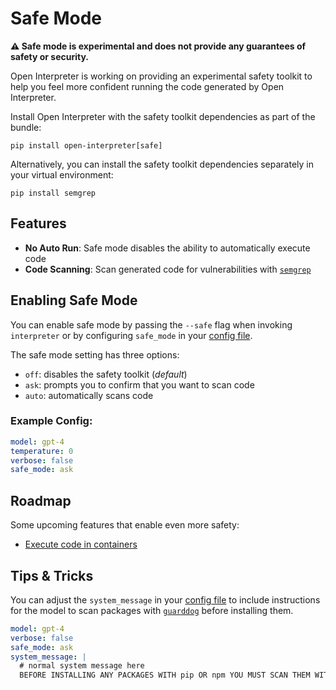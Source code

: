 # Safe Mode

**⚠️ Safe mode is experimental and does not provide any guarantees of safety or security.**

Open Interpreter is working on providing an experimental safety toolkit to help you feel more confident running the code generated by Open Interpreter.

Install Open Interpreter with the safety toolkit dependencies as part of the bundle:

```shell
pip install open-interpreter[safe]
```

Alternatively, you can install the safety toolkit dependencies separately in your virtual environment:

```shell
pip install semgrep
```

## Features

- **No Auto Run**: Safe mode disables the ability to automatically execute code
- **Code Scanning**: Scan generated code for vulnerabilities with [`semgrep`](https://semgrep.dev/)

## Enabling Safe Mode

You can enable safe mode by passing the `--safe` flag when invoking `interpreter` or by configuring `safe_mode` in your [config file](https://github.com/KillianLucas/open-interpreter#configuration).

The safe mode setting has three options:

- `off`: disables the safety toolkit (_default_)
- `ask`: prompts you to confirm that you want to scan code
- `auto`: automatically scans code

### Example Config:

```yaml
model: gpt-4
temperature: 0
verbose: false
safe_mode: ask
```

## Roadmap

Some upcoming features that enable even more safety:

- [Execute code in containers](https://github.com/KillianLucas/open-interpreter/pull/459)

## Tips & Tricks

You can adjust the `system_message` in your [config file](https://github.com/KillianLucas/open-interpreter#configuration) to include instructions for the model to scan packages with [`guarddog`]() before installing them.

```yaml
model: gpt-4
verbose: false
safe_mode: ask
system_message: |
  # normal system message here
  BEFORE INSTALLING ANY PACKAGES WITH pip OR npm YOU MUST SCAN THEM WITH `guarddog` FIRST. Run `guarddog pypi scan $package` for pip packages and `guarddog npm scan $package` for npm packages. `guarddog` only accepts one package name at a time.
```
